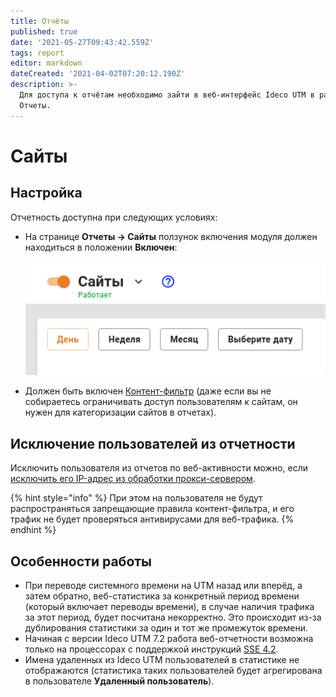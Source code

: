 ```yaml
---
title: Отчёты
published: true
date: '2021-05-27T09:43:42.559Z'
tags: report
editor: markdown
dateCreated: '2021-04-02T07:20:12.190Z'
description: >-
  Для доступа к отчётам необходимо зайти в веб-интерфейс Ideco UTM в раздел
  Отчеты.
---
```


# Сайты

## Настройка

Отчетность доступна при следующих условиях:

*   На странице **Отчеты -> Сайты** ползунок включения модуля должен находиться в положении **Включен**:

    <img src="../../.gitbook/assets/reports.png" alt="reports.png" data-size="original">
* Должен быть включен [Контент-фильтр](../access-rules/content-filter/) (даже если вы не собираетесь ограничивать доступ пользователям к сайтам, он нужен для категоризации сайтов в отчетах).

## Исключение пользователей из отчетности

Исключить пользователя из отчетов по веб-активности можно, если [исключить его IP-адрес из обработки прокси-сервером](../services/proxy/exclusions.md).

{% hint style="info" %}
При этом на пользователя не будут распространяться запрещающие правила контент-фильтра, и его трафик не будет проверяться антивирусами для веб-трафика.
{% endhint %}

## Особенности работы

* При переводе системного времени на UTM назад или вперёд, а затем обратно, веб-статистика за конкретный период времени (который включает переводы времени), в случае наличия трафика за этот период, будет посчитана некорректно. Это происходит из-за дублирования статистики за один и тот же промежуток времени.
* Начиная с версии Ideco UTM 7.2 работа веб-отчетности возможна только на процессорах с поддержкой инструкций [SSE 4.2](https://ru.wikipedia.org/wiki/SSE4).
* Имена удаленных из Ideco UTM пользователей в статистике не отображаются (статистика таких пользователей будет агрегирована в пользователе **Удаленный пользователь**).
